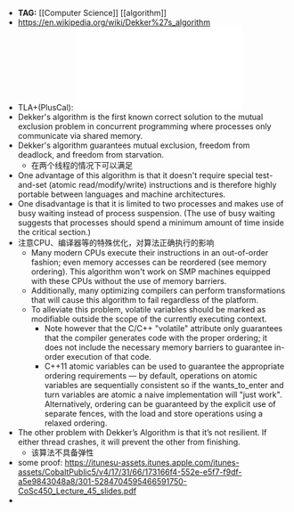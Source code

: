 - **TAG:** [[Computer Science]] [[algorithm]]
- https://en.wikipedia.org/wiki/Dekker%27s_algorithm
- TLA+(PlusCal): ![dekker.pdf](../assets/dekker_1662279942518_0.pdf)
- Dekker's algorithm is the first known correct solution to the mutual exclusion problem in concurrent programming where processes only communicate via shared memory.
- Dekker's algorithm guarantees mutual exclusion, freedom from deadlock, and freedom from starvation.
	- 在两个线程的情况下可以满足
- One advantage of this algorithm is that it doesn't require special test-and-set (atomic read/modify/write) instructions and is therefore highly portable between languages and machine architectures.
- One disadvantage is that it is limited to two processes and makes use of busy waiting instead of process suspension. (The use of busy waiting suggests that processes should spend a minimum amount of time inside the critical section.)
- 注意CPU、编译器等的特殊优化，对算法正确执行的影响
	- Many modern CPUs execute their instructions in an out-of-order fashion; even memory accesses can be reordered (see memory ordering). This algorithm won't work on SMP machines equipped with these CPUs without the use of memory barriers.
	- Additionally, many optimizing compilers can perform transformations that will cause this algorithm to fail regardless of the platform.
	- To alleviate this problem, volatile variables should be marked as modifiable outside the scope of the currently executing context.
		- Note however that the C/C++ "volatile" attribute only guarantees that the compiler generates code with the proper ordering; it does not include the necessary memory barriers to guarantee in-order execution of that code.
		- C++11 atomic variables can be used to guarantee the appropriate ordering requirements — by default, operations on atomic variables are sequentially consistent so if the wants_to_enter and turn variables are atomic a naive implementation will "just work". Alternatively, ordering can be guaranteed by the explicit use of separate fences, with the load and store operations using a relaxed ordering.
- The other problem with Dekker’s Algorithm is that it’s not resilient. If either thread crashes, it will prevent the other from finishing.
	- 该算法不具备弹性
- some proof: https://itunesu-assets.itunes.apple.com/itunes-assets/CobaltPublic5/v4/17/31/66/173166f4-552e-e5f7-f9df-a5e9843048a8/301-5284704595466591750-CoSc450_Lecture_45_slides.pdf
-
